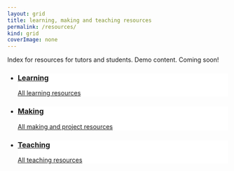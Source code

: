 ```yaml
---
layout: grid
title: learning, making and teaching resources
permalink: /resources/
kind: grid
coverImage: none
---
```


Index for resources for tutors and students. Demo content. Coming soon!

<ul class="grid {{ page.kind }}  three"> <!-- the class 'three' adjusts the width to centre the blocks -->

<li class="learn" style="background: white url('{{ site.url }}{% asset_path tile.png %}') no-repeat top center;">
  <a href="{{ site.baseurl }}{% link learning.md %}" class="a"></a>
  <div class="text">
    <a href="{{ site.baseurl }}{% link learning.md %}">
      <div class="inner">
        <h3>Learning</h3>
        <p class="excerpt">All learning resources</p>
      </div>
    </a>
  </div>
</li>
					
<li class="make" style="background: white url('{{ site.url }}{% asset_path tile %}') no-repeat top center;">
  <a href="{{ site.baseurl }}{% link making.md %}" class="a"></a>
  <div class="text">
    <a href="{{ site.baseurl }}{% link making.md %}">
      <div class="inner">
        <h3>Making</h3>
        <p class="excerpt">All making and project resources</p>
      </div>
    </a>
  </div>
  </li>
  
  <li class="teach" style="background: white url('{{ site.url }}{% asset_path tile.png %}') no-repeat top center;">
    <a href="{{ site.baseurl }}{% link teaching.md %}" class="a"></a>
    <div class="text">
      <a href="{{ site.baseurl }}{% link teaching.md %}">
        <div class="inner">
          <h3>Teaching</h3>
          <p class="excerpt">All teaching resources</p>
        </div>
      </a>
    </div>
</li>
</ul>

<div style="clear:both;"></div>
